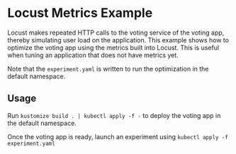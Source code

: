 # Locust Metrics Example

Locust makes repeated HTTP calls to the voting service of the voting app, thereby simulating user load on the application.
This example shows how to optimize the voting app using the metrics built into Locust. This is useful when tuning an application that does not have metrics yet.

Note that the `experiment.yaml` is written to run the optimization in the default namespace.

## Usage

Run `kustomize build . | kubectl apply -f -` to deploy the voting app in the default namespace.

Once the voting app is ready, launch an experiment using `kubectl apply -f experiment.yaml`
